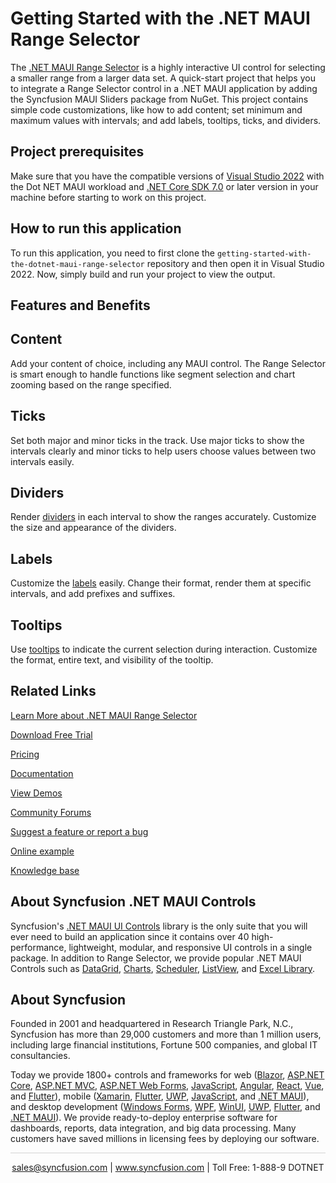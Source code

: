 # Getting Started with the .NET MAUI Range Selector
The [.NET MAUI Range Selector](https://www.syncfusion.com/maui-controls/maui-range-selector?utm_source=github&utm_medium=listing&utm_campaign=maui-range-selector-github-samples) is a highly interactive UI control for selecting a smaller range from a larger data set. A quick-start project that helps you to integrate a Range Selector control in a .NET MAUI application by adding the Syncfusion MAUI Sliders package from NuGet. This project contains simple code customizations, like how to add content; set minimum and maximum values with intervals; and add labels, tooltips, ticks, and dividers.

## Project prerequisites
Make sure that you have the compatible versions of [Visual Studio 2022](https://visualstudio.microsoft.com/downloads/) with the Dot NET MAUI workload and [.NET Core SDK 7.0](https://dotnet.microsoft.com/en-us/download/dotnet/7.0) or later version in your machine before starting to work on this project.

## How to run this application
To run this application, you need to first clone the `getting-started-with-the-dotnet-maui-range-selector` repository and then open it in Visual Studio 2022. Now, simply build and run your project to view the output.

## Features and Benefits

## Content

Add your content of choice, including any MAUI control. The Range Selector is smart enough to handle functions like segment selection and chart zooming based on the range specified.

## Ticks

Set both major and minor ticks in the track. Use major ticks to show the intervals clearly and minor ticks to help users choose values between two intervals easily.

## Dividers

Render [dividers](https://help.syncfusion.com/maui/range-selector/divider?utm_source=github&utm_medium=listing&utm_campaign=maui-range-selector-github-samples) in each interval to show the ranges accurately. Customize the size and appearance of the dividers.

## Labels

Customize the [labels](https://help.syncfusion.com/maui/range-selector/labels?utm_source=github&utm_medium=listing&utm_campaign=maui-range-selector-github-samples) easily. Change their format, render them at specific intervals, and add prefixes and suffixes.

## Tooltips

Use [tooltips](https://help.syncfusion.com/maui/range-selector/tooltip?utm_source=github&utm_medium=listing&utm_campaign=maui-range-selector-github-samples) to indicate the current selection during interaction. Customize the format, entire text, and visibility of the tooltip.

## Related Links

[Learn More about .NET MAUI Range Selector](https://www.syncfusion.com/maui-controls/maui-range-selector?utm_source=github&utm_medium=listing&utm_campaign=maui-range-selector-github-samples)

[Download Free Trial](https://www.syncfusion.com/downloads/maui?utm_source=github&utm_medium=listing&utm_campaign=maui-range-selector-github-samples)

[Pricing](https://www.syncfusion.com/sales/teamlicense?utm_source=github&utm_medium=listing&utm_campaign=maui-range-selector-github-samples)

[Documentation](https://help.syncfusion.com/maui/range-selector/getting-started?utm_source=github&utm_medium=listing&utm_campaign=maui-range-selector-github-samples)

[View Demos](https://github.com/SyncfusionExamples/getting-started-with-the-dotnet-maui-range-selector?utm_source=github&utm_medium=listing&utm_campaign=maui-range-selector-github-samples)

[Community Forums](https://www.syncfusion.com/forums/maui?utm_source=github&utm_medium=listing&utm_campaign=maui-range-selector-github-samples)

[Suggest a feature or report a bug](https://www.syncfusion.com/feedback/maui?utm_source=github&utm_medium=listing&utm_campaign=maui-range-selector-github-samples)

[Online example](https://github.com/syncfusion/maui-demos/tree/master/MAUI/Sliders/SampleBrowser.Maui.Sliders/Samples/RangeSelector?utm_source=github&utm_medium=listing&utm_campaign=maui-range-selector-github-samples)

[Knowledge base](https://support.syncfusion.com/kb?utm_source=github&utm_medium=listing&utm_campaign=maui-range-selector-github-samples)

## About Syncfusion .NET MAUI Controls
Syncfusion's [.NET MAUI UI Controls](https://www.syncfusion.com/maui-controls/maui-range-selector?utm_source=github&utm_medium=listing&utm_campaign=maui-range-selector-github-samples) library is the only suite that you will ever need to build an application since it contains over 40 high-performance, lightweight, modular, and responsive UI controls in a single package. In addition to Range Selector, we provide popular .NET MAUI Controls such as [DataGrid](https://www.syncfusion.com/maui-controls/maui-datagrid?utm_source=github&utm_medium=listing&utm_campaign=maui-range-selector-github-samples), [Charts](https://www.syncfusion.com/maui-controls/maui-cartesian-charts?utm_source=github&utm_medium=listing&utm_campaign=maui-range-selector-github-samples), [Scheduler](https://www.syncfusion.com/maui-controls/maui-scheduler?utm_source=github&utm_medium=listing&utm_campaign=maui-range-selector-github-samples), [ListView](https://www.syncfusion.com/maui-controls/maui-listview?utm_source=github&utm_medium=listing&utm_campaign=maui-range-selector-github-samples), and [Excel Library](https://www.syncfusion.com/document-processing/excel-framework/maui?utm_source=github&utm_medium=listing&utm_campaign=maui-range-selector-github-samples).

## About Syncfusion
Founded in 2001 and headquartered in Research Triangle Park, N.C., Syncfusion has more than 29,000 customers and more than 1 million users, including large financial institutions, Fortune 500 companies, and global IT consultancies.
 
Today we provide 1800+ controls and frameworks for web ([Blazor](https://www.syncfusion.com/blazor-components?utm_medium=listing&utm_source=github&utm_campaign=maui-range-selector-github-samples), [ASP.NET Core](https://www.syncfusion.com/aspnet-core-ui-controls?utm_medium=listing&utm_source=github&utm_campaign=maui-range-selector-github-samples), [ASP.NET MVC](https://www.syncfusion.com/aspnet-mvc-ui-controls?utm_medium=listing&utm_source=github&utm_campaign=maui-range-selector-github-samples), [ASP.NET Web Forms](https://www.syncfusion.com/jquery/aspnet-webforms-ui-controls?utm_medium=listing&utm_source=github&utm_campaign=maui-range-selector-github-samples), [JavaScript](https://www.syncfusion.com/javascript-ui-controls?utm_medium=listing&utm_source=github&utm_campaign=maui-range-selector-github-samples), [Angular](https://www.syncfusion.com/angular-components?utm_medium=listing&utm_source=github&utm_campaign=maui-range-selector-github-samples), [React](https://www.syncfusion.com/react-components?utm_medium=listing&utm_source=github&utm_campaign=maui-range-selector-github-samples), [Vue](https://www.syncfusion.com/vue-components?utm_medium=listing&utm_source=github&utm_campaign=maui-range-selector-github-samples), and [Flutter](https://www.syncfusion.com/flutter-widgets?utm_medium=listing&utm_source=github&utm_campaign=maui-range-selector-github-samples)), mobile ([Xamarin](https://www.syncfusion.com/xamarin-ui-controls?utm_medium=listing&utm_source=github&utm_campaign=maui-range-selector-github-samples), [Flutter](https://www.syncfusion.com/flutter-widgets?utm_medium=listing&utm_source=github&utm_campaign=maui-range-selector-github-samples), [UWP](https://www.syncfusion.com/uwp-ui-controls?utm_medium=listing&utm_source=github&utm_campaign=maui-range-selector-github-samples), [JavaScript](https://www.syncfusion.com/javascript-ui-controls?utm_medium=listing&utm_source=github&utm_campaign=maui-range-selector-github-samples), and [.NET MAUI](https://www.syncfusion.com/maui-controls?utm_source=github&utm_medium=listing&utm_campaign=maui-range-selector-github-samples)), and desktop development ([Windows Forms](https://www.syncfusion.com/winforms-ui-controls?utm_medium=listing&utm_source=github&utm_campaign=maui-range-selector-github-samples), [WPF](https://www.syncfusion.com/wpf-controls?utm_medium=listing&utm_source=github&utm_campaign=maui-range-selector-github-samples), [WinUI](https://www.syncfusion.com/winui-controls?utm_medium=listing&utm_source=github&utm_campaign=maui-range-selector-github-samples), [UWP](https://www.syncfusion.com/uwp-ui-controls?utm_medium=listing&utm_source=github&utm_campaign=maui-range-selector-github-samples), [Flutter](https://www.syncfusion.com/flutter-widgets?utm_medium=listing&utm_source=github&utm_campaign=maui-range-selector-github-samples), and [.NET MAUI](https://www.syncfusion.com/maui-controls?utm_source=github&utm_medium=listing&utm_campaign=maui-range-selector-github-samples)). We provide ready-to-deploy enterprise software for dashboards, reports, data integration, and big data processing. Many customers have saved millions in licensing fees by deploying our software.

<hr style="height:0.3px;border:none;color:lightgrey;background-color:lightgrey;" />

<p align="center">
<a href="mailto:sales@syncfusion.com?Subject=Syncfusion .NET MAUI Range Selector - GitHub" target="_top">sales@syncfusion.com</a> | <a href="https://www.syncfusion.com?utm_source=github&utm_medium=listing&utm_campaign=maui-range-selector-github-samples">www.syncfusion.com</a> | Toll Free: 1-888-9 DOTNET <br>
</p>